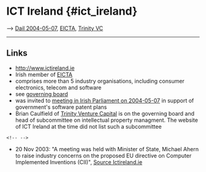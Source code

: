 # ICT Ireland {#ict_ireland}

\--\> [ Dail 2004-05-07](Dail0405En "wikilink"), [
EICTA](SwpateictaEn "wikilink"), [ Trinity
VC](TrinityVentureCapitalEn "wikilink")

------------------------------------------------------------------------

## Links

-   <http://www.ictireland.ie>
-   Irish member of
    [EICTA](http://swpat.ffii.org/players/eicta/ "wikilink")
-   comprises more than 5 industry organisations, including consumer
    electronics, telecom and software
-   see [governing
    board](http://www.ictireland.ie/Sectors/ICT/ICTDoclib4.nsf/vLookupHTML/About_Us_Governing_Board?OpenDocument "wikilink")
-   was invited to [ meeting in Irish Parliament on
    2004-05-07](Dail0405En "wikilink") in support of government\'s
    software patent plans
-   Brian Caulfield of [ Trinity Venture
    Capital](TrinityVentureCapitalEn "wikilink") is on the governing
    board and head of subcommittee on intellectual property managment.
    The website of ICT Ireland at the time did not list such a
    subcommittee

```{=html}
<!-- -->
```
-   20 Nov 2003: \"A meeting was held with Minister of State, Michael
    Ahern to raise industry concerns on the proposed EU directive on
    Computer Implemented Inventions (CII)\", [Source
    Ictireland.ie](http://www.ictireland.ie/Sectors/ICT/ICTDoclib4.nsf/10d6b4e3b19824e980256ed700513713/f8fe5aeb25ae9daf80256d64005cf53d/$FILE/ICT%20Ireland%20activities%202003.pdf "wikilink")
